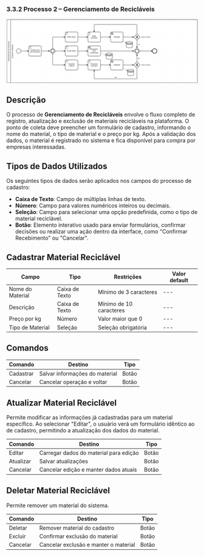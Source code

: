 ### 3.3.2 Processo 2 – Gerenciamento de Recicláveis


![Processo 2 - Gerenciamento de Reciclaveis](images/Gerenciamento-de-reciclaveis.png "Modelo BPMN do Processo 2 (Cadastro de Recicláveis).")

## Descrição
O processo de **Gerenciamento de Recicláveis** envolve o fluxo completo de registro, atualização e exclusão de materiais recicláveis na plataforma. O ponto de coleta deve preencher um formulário de cadastro, informando o nome do material, o tipo de material e o preço por kg. Após a validação dos dados, o material é registrado no sistema e fica disponível para compra por empresas interessadas.

## Tipos de Dados Utilizados
Os seguintes tipos de dados serão aplicados nos campos do processo de cadastro:

- **Caixa de Texto**: Campo de múltiplas linhas de texto.
- **Número**: Campo para valores numéricos inteiros ou decimais.
- **Seleção**: Campo para selecionar uma opção predefinida, como o tipo de material reciclável.
- **Botão**: Elemento interativo usado para enviar formulários, confirmar decisões ou realizar uma ação dentro da interface, como "Confirmar Recebimento" ou "Cancelar".


## Cadastrar Material Reciclável

| Campo              | Tipo           | Restrições               | Valor default |
|--------------------|----------------|--------------------------|---------------|
| Nome do Material   | Caixa de Texto | Mínimo de 3 caracteres   | ---           |
| Descrição          | Caixa de Texto | Mínimo de 10 caracteres  | ---           |
| Preço por kg       | Número         | Valor maior que 0        | ---           |
| Tipo de Material   | Seleção        | Seleção obrigatória      | ---           |

## Comandos

| Comando    | Destino                         | Tipo   |
|------------|---------------------------------|--------|
| Cadastrar  | Salvar informações do material  | Botão  |
| Cancelar   | Cancelar operação e voltar      | Botão  |

## Atualizar Material Reciclável

Permite modificar as informações já cadastradas para um material específico. Ao selecionar "Editar", o usuário verá um formulário idêntico ao de cadastro, permitindo a atualização dos dados do material.

| Comando       | Destino                               | Tipo   |
|---------------|---------------------------------------|--------|
| Editar        | Carregar dados do material para edição | Botão  |
| Atualizar     | Salvar atualizações                   | Botão  |
| Cancelar      | Cancelar edição e manter dados atuais | Botão  |

## Deletar Material Reciclável

Permite remover um material do sistema.

| Comando      | Destino                               | Tipo   |
|--------------|---------------------------------------|--------|
| Deletar      | Remover material do cadastro          | Botão  |
| Excluir    | Confirmar exclusão do material        | Botão  |
| Cancelar     | Cancelar exclusão e manter o material | Botão  |



